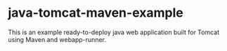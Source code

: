 # java-tomcat-maven-example

This is an example ready-to-deploy java web application built for Tomcat using Maven and webapp-runner.

